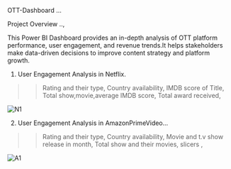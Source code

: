 OTT-Dashboard ...

Project Overview ..,

This Power BI Dashboard provides an in-depth analysis of OTT platform performance, user engagement, and revenue trends.It helps stakeholders make data-driven decisions to improve content strategy and platform growth.
1. User Engagement Analysis in Netflix.
  >> Rating and their type,
  >> Country availability,
  >> IMDB score of Title,
  >> Total show,movie,average IMDB score,
  >> Total award received,

![N1](https://github.com/user-attachments/assets/27e4e123-171a-4fa9-bff4-505656e9f1da)

2. User Engagement Analysis in AmazonPrimeVideo...
  >> Rating and their type,
  >> Country availability,
  >> Movie and t.v show release in month,
  >> Total show and their movies,
  >> slicers ,

![A1](https://github.com/user-attachments/assets/7a4dd8b9-1f7f-43da-a491-c792a8654b41)

